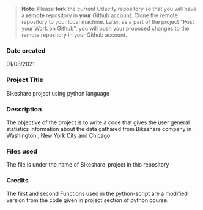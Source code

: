 >**Note**: Please **fork** the current Udacity repository so that you will have a **remote** repository in **your** Github account. Clone the remote repository to your local machine. Later, as a part of the project "Post your Work on Github", you will push your proposed changes to the remote repository in your Github account.

### Date created
01/08/2021
### Project Title
Bikeshare project using python language
### Description
The objective of the project is to write a code that gives the user general statistics information about the data gathared from Bikeshare company in Washington , New York City and Chicago
### Files used
The file is under the name of Bikeshare-project in this repository

### Credits
The first and second Functions used in the python-script are a modified version from the code given in project section of python course.
